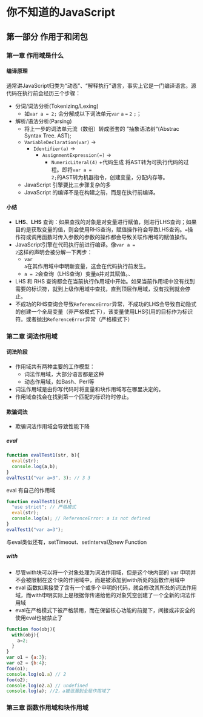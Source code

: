 # 你不知道的JavaScript

## 第一部分 作用于和闭包

### 第一章 作用域是什么

#### 编译原理
通常讲JavaScript归类为“动态”、“解释执行”语言，事实上它是一门编译语言。源代码在执行前会经历三个步骤：
+ 分词/词法分析(Tokenizing/Lexing)
  + 如<code>var a = 2;</code> 会分解成以下词法单元<code>var</code> <code>a</code> <code>=</code> <code>2</code> <code>;</code>；
+ 解析/语法分析(Parsing)
  + 将上一步的词法单元流（数组）转成嵌套的 ”抽象语法树“(Abstrac Syntax Tree. AST);
  + <code>VariableDeclaration(var)</code> -> 
    + <code>Identifier(a)</code> -> 
      + <code>AssignmentExpression(=)</code> -> 
        + <code>NumericLiteral(4)</code>
+代码生成
将AST转为可执行代码的过程。即将<code>var a = 2;</code>的AST转为机器指令，创建变量，分配内存等。
  + JavaScript 引擎要比三步骤复杂的多
  + JavaScript 的编译不是在构建之前，而是在执行前编译。

#### 小结

+ **LHS**、**LHS** 查询：如果查找的对象是对变量进行赋值，则进行LHS查询；如果目的是获取变量的值，则会使用RHS查询，赋值操作符会导致LHS查询。<code>=</code>操作符或调用函数时传入参数的参数的操作都会导致关联作用域的赋值操作。
+ JavaScript引擎在代码执行前进行编译。像<code>var a = 2</code>这样的声明会被分解一下两步：
  + <code>var a</code>在其作用域中申明新变量，这会在代码执行前发生。
  + <code>a = 2</code>会查询（LHS查询）变量a并对其赋值。、
+ LHS 和 RHS 查询都会在当前执行作用域中开始。如果当前作用域中没有找到需要的标识符，就到上级作用域中查找，直到顶层作用域，没有找到就会停止。
+ 不成功的RHS查询会导致<code>ReferenceError</code>异常，不成功的LHS会导致自动隐式的创建一个全局变量（非严格模式下），该变量使用LHS引用的目标作为标识符。或者抛出<code>ReferenceError</code>异常（严格模式下）

### 第二章 词法作用域

#### 词法阶段
+ 作用域共有两种主要的工作模型：
  + 词法作用域，大部分语言都是这种
  + 动态作用域，如Bash、Perl等
+ 词法作用域是由你写代码时将变量和块作用域写在哪里决定的。
+ 作用域查找会在找到第一个匹配的标识符时停止。

#### 欺骗词法
+ 欺骗词法作用域会导致性能下降
##### eval
```javascript
function evalTest1(str, b){ 
  eval(str);
  console.log(a,b);
}
evalTest1("var a=3", 3); // 3 3 
```
eval 有自己的作用域
```javascript
function evalTest1(str){ 
  "use strict"; // 严格模式
  eval(str);
  console.log(a); // ReferenceError: a is not defined
}
evalTest1("var a=3");
```
与eval类似还有，setTimeout、setInterval及new Function

##### with
- 尽管with块可以将一个对象处理为词法作用域，但是这个块内部的 var 申明并不会被限制在这个块的作用域中，而是被添加到with所处的函数作用域中
- eval 函数如果接受了含有一个或多个申明的代码，就会修改其所处的词法作用域，而with申明实际上是根据你传递给他的对象凭空创建了一个全新的词法作用域
- eval在严格模式下被严格禁用，而在保留核心功能的前提下，间接或非安全的使用eval也被禁止了
```javascript
function foo(obj){
  with(obj){
    a=2;
  }
}
var o1 = {a:3};
var o2 = {b:4};
foo(o1);
console.log(o1.a) // 2
foo(o2);
console.log(o2.a) // undefined
console.log(a); //2，a被泄漏到全局作用域了
```
### 第三章 函数作用域和块作用域

